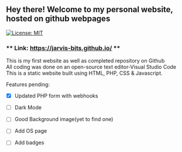 ## Hey there! Welcome to my personal website, hosted on github webpages
[![License: MIT](https://img.shields.io/badge/License-MIT-yellow.svg)](https://opensource.org/licenses/MIT)
### ** Link: https://jarvis-bits.github.io/ **
This is my first website as well as completed repository on Github\
All coding was done on an open-source text editor-Visual Studio Code\
This is a static website built using HTML, PHP, CSS & Javascript. 

Features pending:
- [x] Updated PHP form with webhooks
- [ ] Dark Mode
- [ ] Good Background image(yet to find one)
- [ ] Add OS page
- [ ] Add badges


